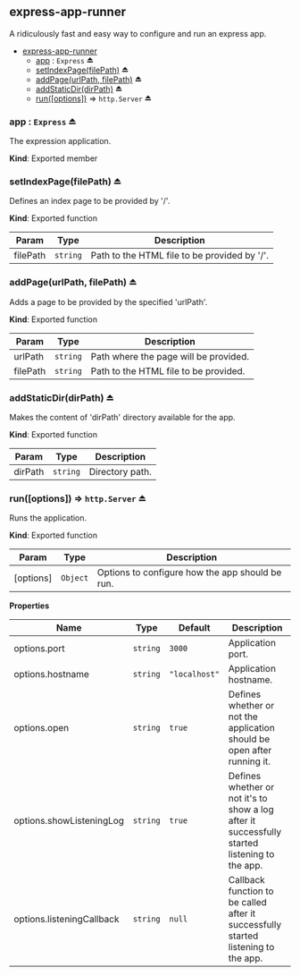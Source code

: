 <a name="module_express-app-runner"></a>

## express-app-runner
A ridiculously fast and easy way to configure and run an express app.


* [express-app-runner](#module_express-app-runner)
    * [app](#exp_module_express-app-runner--app) : <code>Express</code> ⏏
    * [setIndexPage(filePath)](#exp_module_express-app-runner--setIndexPage) ⏏
    * [addPage(urlPath, filePath)](#exp_module_express-app-runner--addPage) ⏏
    * [addStaticDir(dirPath)](#exp_module_express-app-runner--addStaticDir) ⏏
    * [run([options])](#exp_module_express-app-runner--run) ⇒ <code>http.Server</code> ⏏

<a name="exp_module_express-app-runner--app"></a>

### app : <code>Express</code> ⏏
The expression application.

**Kind**: Exported member
<a name="exp_module_express-app-runner--setIndexPage"></a>

### setIndexPage(filePath) ⏏
Defines an index page to be provided by '/'.

**Kind**: Exported function

| Param | Type | Description |
| --- | --- | --- |
| filePath | <code>string</code> | Path to the HTML file to be provided by '/'. |

<a name="exp_module_express-app-runner--addPage"></a>

### addPage(urlPath, filePath) ⏏
Adds a page to be provided by the specified 'urlPath'.

**Kind**: Exported function

| Param | Type | Description |
| --- | --- | --- |
| urlPath | <code>string</code> | Path where the page will be provided. |
| filePath | <code>string</code> | Path to the HTML file to be provided. |

<a name="exp_module_express-app-runner--addStaticDir"></a>

### addStaticDir(dirPath) ⏏
Makes the content of 'dirPath' directory available for the app.

**Kind**: Exported function

| Param | Type | Description |
| --- | --- | --- |
| dirPath | <code>string</code> | Directory path. |

<a name="exp_module_express-app-runner--run"></a>

### run([options]) ⇒ <code>http.Server</code> ⏏
Runs the application.

**Kind**: Exported function

| Param | Type | Description |
| --- | --- | --- |
| [options] | <code>Object</code> | Options to configure how the app should be run. |

**Properties**

| Name | Type | Default | Description |
| --- | --- | --- | --- |
| options.port | <code>string</code> | <code>3000</code> | Application port. |
| options.hostname | <code>string</code> | <code>&quot;localhost&quot;</code> | Application hostname. |
| options.open | <code>string</code> | <code>true</code> | Defines whether or not the application should be open after running it. |
| options.showListeningLog | <code>string</code> | <code>true</code> | Defines whether or not it's to show a log after it successfully started listening to the app. |
| options.listeningCallback | <code>string</code> | <code>null</code> | Callback function to be called after it successfully started listening to the app. |